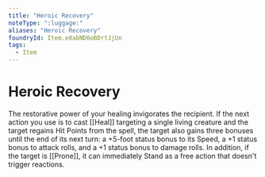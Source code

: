 ```yaml
---
title: "Heroic Recovery"
noteType: ":luggage:"
aliases: "Heroic Recovery"
foundryId: Item.e8abND0oBDrtJjUn
tags:
  - Item
---
```


# Heroic Recovery

The restorative power of your healing invigorates the recipient. If the next action you use is to cast [[Heal]] targeting a single living creature and the target regains Hit Points from the spell, the target also gains three bonuses until the end of its next turn: a +5-foot status bonus to its Speed, a +1 status bonus to attack rolls, and a +1 status bonus to damage rolls. In addition, if the target is [[Prone]], it can immediately Stand as a free action that doesn't trigger reactions.


